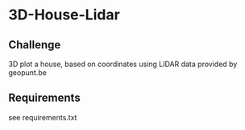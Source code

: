 # 3D-House-Lidar

## Challenge
3D plot a house, based on coordinates using LIDAR data provided by geopunt.be

## Requirements
see requirements.txt
